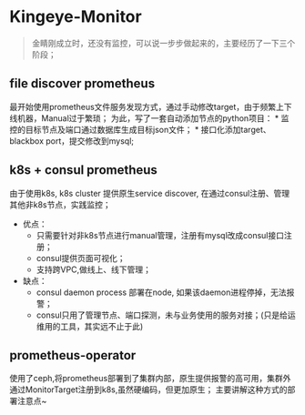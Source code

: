 # Kingeye-Monitor
> 金睛刚成立时，还没有监控，可以说一步步做起来的，主要经历了一下三个阶段；

## file discover prometheus
最开始使用prometheus文件服务发现方式，通过手动修改target，由于频繁上下线机器，Manual过于繁琐；
为此，写了一套自动添加节点的python项目：
    * 监控的目标节点及端口通过数据库生成目标json文件；
    * 接口化添加target、blackbox port，提交修改到mysql;

## k8s + consul prometheus
由于使用k8s, k8s cluster 提供原生service discover, 在通过consul注册、管理其他非k8s节点，实践监控；
* 优点：
    * 只需要针对非k8s节点进行manual管理，注册有mysql改成consul接口注册；
    * consul提供页面可视化；
    * 支持跨VPC,做线上、线下管理；
* 缺点：
    * consul daemon process 部署在node, 如果该daemon进程停掉，无法报警；
    * consul只用了管理节点、端口探测，未与业务使用的服务对接；(只是给运维用的工具，其实远不止于此)

## prometheus-operator
使用了ceph,将prometheus部署到了集群内部，原生提供报警的高可用，集群外通过MonitorTarget注册到k8s,虽然硬编码，但更加原生；
主要讲解这种方式的部署注意点~